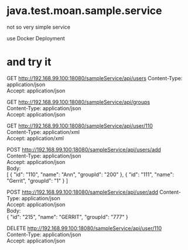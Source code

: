# java.test.moan.sample.service
not so very simple service

use Docker Deployment

# and try it
GET http://192.168.99.100:18080/sampleService/api/users 
Content-Type: application/json  
Accept: application/json    

GET http://192.168.99.100:18080/sampleService/api/groups    
Content-Type: application/json  
Accept: application/json    

GET http://192.168.99.100:18080/sampleService/api/user/110  
Content-Type: application/xml   
Accept: application/xml 

POST http://192.168.99.100:18080/sampleService/api/users/add    
Content-Type: application/json  
Accept: application/json    
Body:   
[
    {
        "id": "110",
        "name": "Ann",
        "groupId": "200"
    },
    {
        "id": "111",
        "name": "Gerrit",
        "groupId": "1"
    }
]

POST http://192.168.99.100:18080/sampleService/api/user/add 
Content-Type: application/json  
Accept: application/json    
Body:   
{
    "id": "215",
    "name": "GERRIT",
    "groupId": "777"
}

DELETE http://192.168.99.100:18080/sampleService/api/user/110   
Content-Type: application/json  
Accept: application/json    

